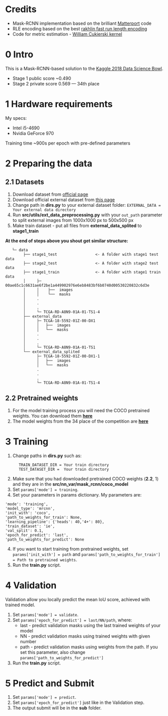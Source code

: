 # Credits
* Mask-RCNN implementation based on the brilliant [Matterport](https://github.com/matterport/Mask_RCNN) code
* RLE encoding based on the best [rakhlin fast run length encoding](https://www.kaggle.com/rakhlin/fast-run-length-encoding-python)
* Code for metric estimation - [William Cukierski kernel](https://www.kaggle.com/wcukierski/example-metric-implementation)

# 0 Intro
This is a Mask-RCNN-based solution to the [Kaggle 2018 Data Science Bowl](https://www.kaggle.com/c/data-science-bowl-2018).
* Stage 1 public score ~0.490
* Stage 2 private score 0.569 — 34th place

# 1 Hardware requirements
My specs:
* Intel i5-4690
* Nvidia GeForce 970

Training time ~900s per epoch with pre-defined parameters

# 2 Preparing the data
## 2.1 Datasets
1. Download dataset from [official page](https://www.kaggle.com/c/data-science-bowl-2018/data)
2. Download official external dataset from [this page](https://www.kaggle.com/voglinio/bowl2018-external)
3. Change path in **dirs.py** to your external dataset folder:
`EXTERNAL_DATA = Your external data directory`
4. Run **src/utils/ext_data_preprocessing.py** with your `out_path` parameter to split external images from 1000x1000 px to 500x500 px
5. Make train dataset - put all files from **external_data_splited** to **stage1_train**

**At the end of steps above you shout get similar structure:**
 ``` 
    └─ data
         ├── stage1_test                 <- A folder with stage1 test data
         ├── stage2_test                 <- A folder with stage2 test data
         ├── stage1_train                <- A folder with stage1 train data
         │     ├─ 00ae65c1c6631ae6f2be1a449902976e6eb8483bf6b0740d00530220832c6d3e
         │     │    ├──  images
         │     │    └──  masks
         │     .
         │     .
         │     .
         │     └─ TCGA-RD-A8N9-01A-01-TS1-4
         ├── external_data
         │     ├─ TCGA-18-5592-01Z-00-DX1
         │     │   ├──  images
         │     │   └──  masks
         │     .
         │     .
         │     .
         │     └─ TCGA-RD-A8N9-01A-01-TS1
         └── external_data_splited
               ├─ TCGA-18-5592-01Z-00-DX1-1
               │   ├──  images
               │   └──  masks
               .
               .
               .
               └─ TCGA-RD-A8N9-01A-01-TS1-4
```               
## 2.2 Pretrained weights
1. For the model training process you will need the COCO pretrained weights. You can download them [**here**](https://yadi.sk/d/WBcgk3yA3UWzkt)
2. The model weights from the 34 place of the competition are [**here**](https://yadi.sk/d/O6FNJ0cd3UX4Pp)

# 3 Training
1. Change paths in **dirs.py** such as:
```
      TRAIN_DATASET_DIR = Your train directory
      TEST_DATASET_DIR =  Your train directory
```
2. Make sure that you had downloaded pretrained COCO weights (**2.2**, 1) and they are in the **src/nn_var/mask_rcnn/coco_model**
3. Set `params['mode'] = training`.
4. Set your parameters in params dictionary. My parameters are:
```
'mode': 'training',
'model_type': 'mrcnn',
'init_with': 'coco', 
'path_to_weights_for_train': None,
'learning_pipeline': {'heads': 40,'4+': 80},
'train_dataset': 'ie',
'val_split': 0.1,
'epoch_for_predict': 'last',
'path_to_weights_for_predict': None
```
4. If you want to start training from pretrained weights, set `params['init_with'] = path` and `params['path_to_weights_for_train'] = Path to pretrained weights`.
5. Run the **train.py** script.

# 4 Validation
Validation allow you locally predict the mean IoU score, achieved with trained model.
1. Set `params['mode'] = validate`.
2. Set `params['epoch_for_predict'] = last/NN/path`, where:
      * last - predict validation masks using the last trained weights of your model
      * NN - predict validation masks using trained weights with given number
      * path - predict validation masks using weights from the path. If you set this parameter, also change `params['path_to_weights_for_predict']`
3. Run the **train.py** script.

# 5 Predict and Submit
1. Set `params['mode'] = predict`.
2. Set `params['epoch_for_predict']` just like in the Validation step.
3. The output submit will be in the **sub** folder.

